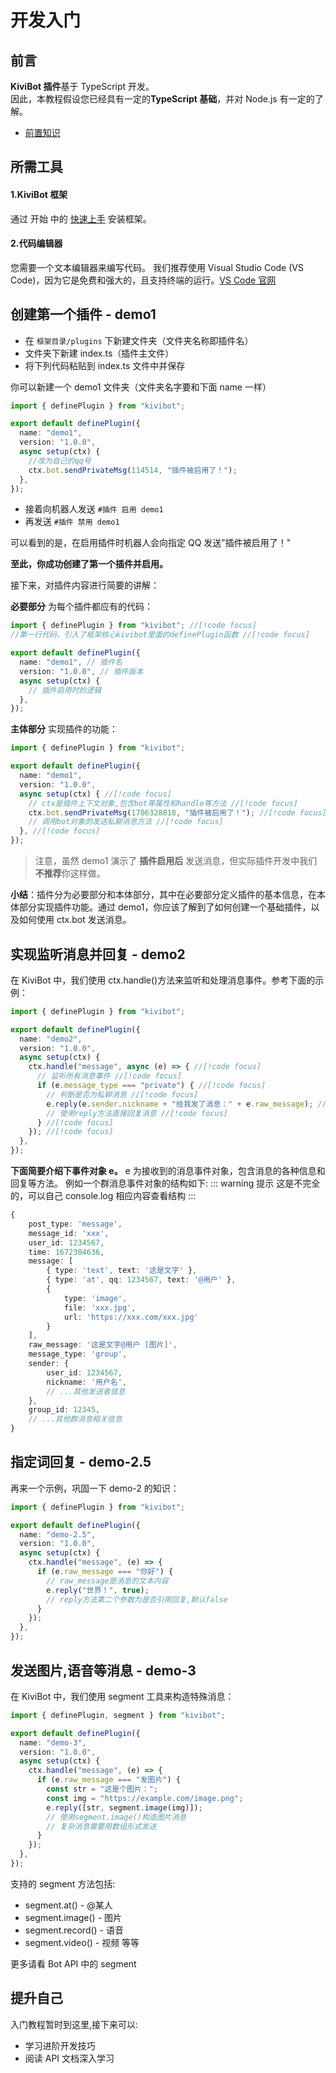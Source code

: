 # 开发入门

## 前言

**KiviBot 插件**基于 TypeScript 开发。<br>因此，本教程假设您已经具有一定的**TypeScript 基础**，并对 Node.js 有一定的了解。

- [前置知识](before.md)

## 所需工具

#### 1.KiviBot 框架

通过 开始 中的 [快速上手](/start/online) 安装框架。

#### 2.代码编辑器

您需要一个文本编辑器来编写代码。 我们推荐使用 Visual Studio Code (VS Code)，因为它是免费和强大的，且支持终端的运行。[VS Code 官网](https://code.visualstudio.com/)

## 创建第一个插件 - demo1

- 在 `框架目录/plugins` 下新建文件夹（文件夹名称即插件名）
- 文件夹下新建 index.ts（插件主文件）
- 将下列代码粘贴到 index.ts 文件中并保存

你可以新建一个 demo1 文件夹（文件夹名字要和下面 name 一样）

```typescript
import { definePlugin } from "kivibot";

export default definePlugin({
  name: "demo1",
  version: "1.0.0",
  async setup(ctx) {
    //改为自己的qq号
    ctx.bot.sendPrivateMsg(114514, "插件被启用了！");
  },
});
```

- 接着向机器人发送 `#插件 启用 demo1`
- 再发送 `#插件 禁用 demo1`

可以看到的是，在启用插件时机器人会向指定 QQ 发送"插件被启用了！"

**至此，你成功创建了第一个插件并启用。**

接下来，对插件内容进行简要的讲解：

**必要部分** 为每个插件都应有的代码：

```typescript
import { definePlugin } from "kivibot"; //[!code focus]
//第一行代码，引入了框架核心kivibot里面的definePlugin函数 //[!code focus]

export default definePlugin({
  name: "demo1", // 插件名
  version: "1.0.0", // 插件版本
  async setup(ctx) {
    // 插件启用时的逻辑
  },
});
```

**主体部分** 实现插件的功能：

```typescript
import { definePlugin } from "kivibot";

export default definePlugin({
  name: "demo1",
  version: "1.0.0",
  async setup(ctx) { //[!code focus]
    // ctx是插件上下文对象,包含bot等属性和handle等方法 //[!code focus]
    ctx.bot.sendPrivateMsg(1706328818, "插件被启用了！"); //[!code focus]
    // 调用bot对象的发送私聊消息方法 //[!code focus]
  }, //[!code focus]
});
```

> 注意，虽然 demo1 演示了 **插件启用后** 发送消息，但实际插件开发中我们**不推荐**你这样做。

**小结**：插件分为必要部分和本体部分，其中在必要部分定义插件的基本信息，在本体部分实现插件功能。通过 demo1，你应该了解到了如何创建一个基础插件，以及如何使用 ctx.bot 发送消息。

## 实现监听消息并回复 - demo2

在 KiviBot 中，我们使用 ctx.handle()方法来监听和处理消息事件。参考下面的示例：

```typescript
import { definePlugin } from "kivibot";

export default definePlugin({
  name: "demo2",
  version: "1.0.0",
  async setup(ctx) {
    ctx.handle("message", async (e) => { //[!code focus]
      // 监听所有消息事件 //[!code focus]
      if (e.message_type === "private") { //[!code focus]
        // 判断是否为私聊消息 //[!code focus]
        e.reply(e.sender.nickname + "给我发了消息：" + e.raw_message); //[!code focus]
        // 使用reply方法直接回复消息 //[!code focus]
      } //[!code focus]
    }); //[!code focus]
  },
});
```

**下面简要介绍下事件对象 e。**
e 为接收到的消息事件对象，包含消息的各种信息和回复等方法。
例如一个群消息事件对象的结构如下:
::: warning 提示
这是不完全的，可以自己 console.log 相应内容查看结构
:::

```typescript
{
    post_type: 'message',
    message_id: 'xxx',
    user_id: 1234567,
    time: 1672304636,
    message: [
        { type: 'text', text: '这是文字' },
        { type: 'at', qq: 1234567, text: '@用户' },
        {
            type: 'image',
            file: 'xxx.jpg',
            url: 'https://xxx.com/xxx.jpg'
        }
    ],
    raw_message: '这是文字@用户 [图片]',
    message_type: 'group',
    sender: {
        user_id: 1234567,
        nickname: '用户名',
        // ...其他发送者信息
    },
    group_id: 12345,
    // ...其他群消息相关信息
}
```

## 指定词回复 - demo-2.5

再来一个示例，巩固一下 demo-2 的知识：

```typescript
import { definePlugin } from "kivibot";

export default definePlugin({
  name: "demo-2.5",
  version: "1.0.0",
  async setup(ctx) {
    ctx.handle("message", (e) => {
      if (e.raw_message === "你好") {
        // raw_message是消息的文本内容
        e.reply("世界！", true);
        // reply方法第二个参数为是否引用回复,默认false
      }
    });
  },
});
```

## 发送图片,语音等消息 - demo-3

在 KiviBot 中，我们使用 segment 工具来构造特殊消息：

```typescript
import { definePlugin, segment } from "kivibot";

export default definePlugin({
  name: "demo-3",
  version: "1.0.0",
  async setup(ctx) {
    ctx.handle("message", (e) => {
      if (e.raw_message === "发图片") {
        const str = "这是个图片：";
        const img = "https://example.com/image.png";
        e.reply([str, segment.image(img)]);
        // 使用segment.image()构造图片消息
        // 复杂消息需要用数组形式发送
      }
    });
  },
});
```

支持的 segment 方法包括:

- segment.at() - @某人
- segment.image() - 图片
- segment.record() - 语音
- segment.video() - 视频
  等等

更多请看 Bot API 中的 segment

## 提升自己

入门教程暂时到这里,接下来可以:

- 学习进阶开发技巧
- 阅读 API 文档深入学习
